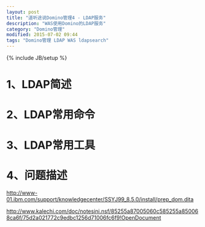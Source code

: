 ```yaml
---
layout: post
title: "道听途说Domino管理4 - LDAP服务"
description: "WAS使用Domino的LDAP服务"
category: "Domino管理"
modified: 2015-07-02 09:44
tags: "Domino管理 LDAP WAS ldapsearch"
---
```

{% include JB/setup %}

# 1、LDAP简述
# 2、LDAP常用命令
# 3、LDAP常用工具
# 4、问题描述

http://www-01.ibm.com/support/knowledgecenter/SSYJ99_8.5.0/install/prep_dom.dita

http://www.kalechi.com/doc/notesini.nsf/85255a87005060c585255a850068ca6f/75d2a021772c9edbc1256d71006fc6f9!OpenDocument

